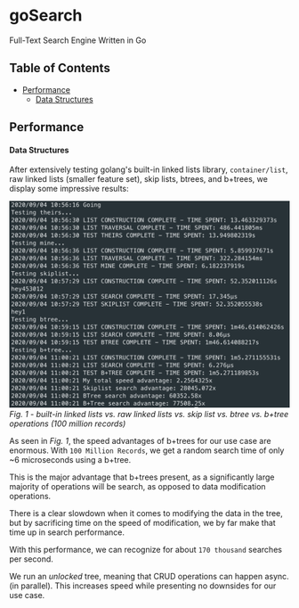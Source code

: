 # goSearch <!-- omit in toc -->
Full-Text Search Engine Written in Go

## Table of Contents <!-- omit in toc -->

- [Performance](#performance)
    - [Data Structures](#data-structures)

## Performance

#### Data Structures

After extensively testing golang's built-in linked lists library, `container/list`, raw linked lists (smaller feature set), skip lists, btrees, and b+trees, we display some impressive results:

![speed test](/assets/unknown-3.png)
_Fig. 1 - built-in linked lists vs. raw linked lists vs. skip list vs. btree vs. b+tree operations (100 million records)_

As seen in _Fig. 1_, the speed advantages of b+trees for our use case are enormous. With `100 Million Records`, we get a random search time of only ~6 microseconds using a b+tree.

This is the major advantage that b+trees present, as a significantly large majority of operations will be search, as opposed to data modification operations.

There is a clear slowdown when it comes to modifying the data in the tree, but by sacrificing time on the speed of modification, we by far make that time up in search performance.

With this performance, we can recognize for about `170 thousand` searches per second.

We run an _unlocked_ tree, meaning that CRUD operations can happen async. (in parallel). This increases speed while presenting no downsides for our use case.
